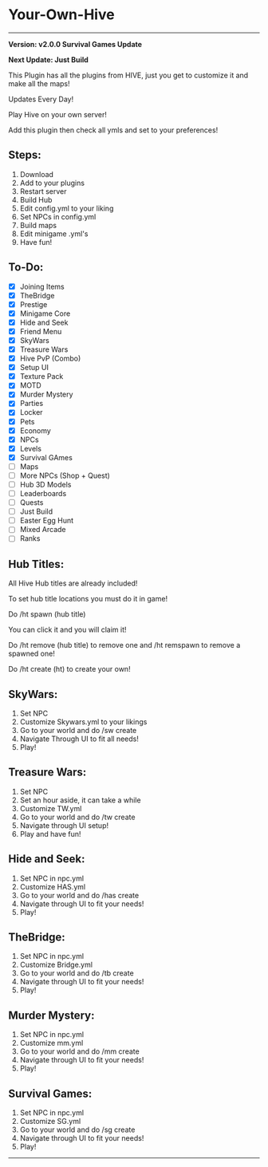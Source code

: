 # Your-Own-Hive

-----------------------------

**Version: v2.0.0 Survival Games Update**

**Next Update: Just Build**

This Plugin has all the plugins from HIVE, just you get to customize it and make all the maps!

Updates Every Day!

Play Hive on your own server!

Add this plugin then check all ymls and set to your preferences!

## **Steps:**

1. Download
2. Add to your plugins
3. Restart server
4. Build Hub
5. Edit config.yml to your liking
6. Set NPCs in config.yml
7. Build maps
8. Edit minigame .yml's
9. Have fun!

## **To-Do:**

- [X] Joining Items
- [X] TheBridge
- [X] Prestige
- [X] Minigame Core
- [X] Hide and Seek
- [X] Friend Menu
- [X] SkyWars
- [X] Treasure Wars
- [X] Hive PvP (Combo)
- [X] Setup UI
- [X] Texture Pack
- [X] MOTD
- [X] Murder Mystery
- [X] Parties
- [X] Locker
- [X] Pets
- [X] Economy
- [X] NPCs
- [X] Levels
- [X] Survival GAmes
- [ ] Maps
- [ ] More NPCs (Shop + Quest)
- [ ] Hub 3D Models
- [ ] Leaderboards
- [ ] Quests
- [ ] Just Build
- [ ] Easter Egg Hunt
- [ ] Mixed Arcade
- [ ] Ranks

## **Hub Titles:**

All Hive Hub titles are already included!

To set hub title locations you must do it in game!

Do /ht spawn (hub title)

You can click it and you will claim it!

Do /ht remove (hub title) to remove one and /ht remspawn to remove a spawned one!

Do /ht create (ht) to create your own!

## **SkyWars:**

1. Set NPC
2. Customize Skywars.yml to your likings
3. Go to your world and do /sw create
4. Navigate Through UI to fit all needs!
5. Play!

## **Treasure Wars:**

1. Set NPC
2. Set an hour aside, it can take a while
3. Customize TW.yml
4. Go to your world and do /tw create
5. Navigate through UI setup!
6. Play and have fun!

## **Hide and Seek:**

1. Set NPC in npc.yml
2. Customize HAS.yml
3. Go to your world and do /has create
4. Navigate through UI to fit your needs!
5. Play!


## **TheBridge:**

1. Set NPC in npc.yml
2. Customize Bridge.yml
3. Go to your world and do /tb create
4. Navigate through UI to fit your needs!
5. Play!

## **Murder Mystery:**
 
1. Set NPC in npc.yml 
2. Customize mm.yml
3. Go to your world and do /mm create
4. Navigate through UI to fit your needs!
5. Play!

## **Survival Games:**
 
1. Set NPC in npc.yml 
2. Customize SG.yml
3. Go to your world and do /sg create
4. Navigate through UI to fit your needs!
5. Play!

------------------------
